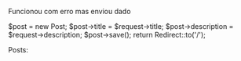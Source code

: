 
Funcionou com erro mas enviou dado

$post = new Post;
        $post->title = $request->title;
        $post->description = $request->description;
        $post->save();
        return Redirect::to('/');


Posts:


